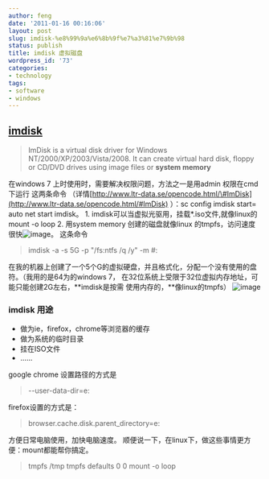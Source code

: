 ```yaml
---
author: feng
date: '2011-01-16 00:16:06'
layout: post
slug: imdisk-%e8%99%9a%e6%8b%9f%e7%a3%81%e7%9b%98
status: publish
title: imdisk 虚拟磁盘
wordpress_id: '73'
categories:
- technology
tags:
- software
- windows
---
```


## [imdisk](http://www.ltr-data.se/opencode.html/#ImDisk)

> ImDisk is a virtual disk driver for Windows
> NT/2000/XP/2003/Vista/2008. It can create virtual hard disk, floppy
> or CD/DVD drives using image files or **system memory**

在windows 7 上时使用时，需要解决权限问题，方法之一是用admin 权限在cmd下运行 这两条命令
（详情[http://www.ltr-data.se/opencode.html/\#ImDisk](http://www.ltr-data.se/opencode.html/#ImDisk)
）：sc config imdisk start= auto net start imdisk。 1.
imdisk可以当虚拟光驱用，挂载\*.iso文件,就像linux的mount -o loop 2. 用system memory
创建的磁盘就像linux
的tmpfs，访问速度很快![image](http://shenfeng.me/wp-content/uploads/2011/01/imdisk.png "imdisk")。
这条命令
> imdisk -a -s 5G -p "/fs:ntfs /q /y" -m \#:

在我的机器上创建了一个5个G的虚拟硬盘，并且格式化，分配一个没有使用的盘符。（我用的是64为的windows 7，
在32位系统上受限于32位虚拟内存地址，可能只能创建2G左右，**imdisk是按需
使用内存的，**像linux的tmpfs）
![image](http://shenfeng.me/wp-content/uploads/2011/01/disk.png "disk")
### imdisk 用途

-   做为ie，firefox，chrome等浏览器的缓存
-   做为系统的临时目录
-   挂在ISO文件
-   ......

google chrome 设置路径的方式是
> --user-data-dir=e:

firefox设置的方式是：
> browser.cache.disk.parent\_directory=e:

方便日常电脑使用，加快电脑速度。 顺便说一下，在linux下，做这些事情更方便：mount都能帮你搞定。
> tmpfs /tmp tmpfs defaults 0 0 mount -o loop



